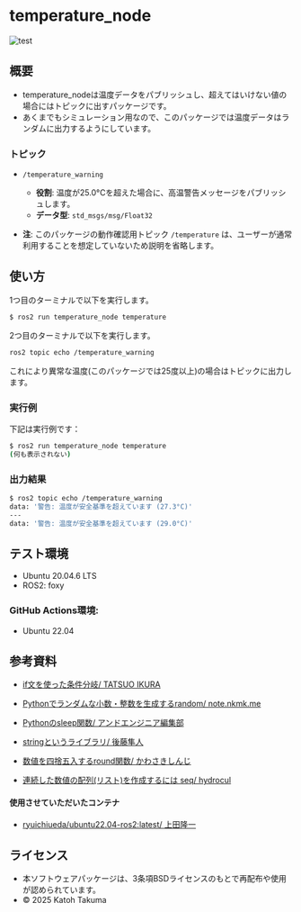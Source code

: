 # temperature_node
![test](https://github.com/katohTakuma/temperature_node/actions/workflows/test.yml/badge.svg)

## 概要
- temperature_nodeは温度データをパブリッシュし、超えてはいけない値の場合にはトピックに出すパッケージです。
- あくまでもシミュレーション用なので、このパッケージでは温度データはランダムに出力するようにしています。

### トピック
- `/temperature_warning`
  - **役割**: 温度が25.0°Cを超えた場合に、高温警告メッセージをパブリッシュします。
  - **データ型**: `std_msgs/msg/Float32`

- **注**:
  このパッケージの動作確認用トピック `/temperature` は、ユーザーが通常利用することを想定していないため説明を省略します。

## 使い方
1つ目のターミナルで以下を実行します。
```bash
$ ros2 run temperature_node temperature
```
2つ目のターミナルで以下を実行します。
```bash
ros2 topic echo /temperature_warning
```
これにより異常な温度(このパッケージでは25度以上)の場合はトピックに出力します。

### 実行例

下記は実行例です：
```bash
$ ros2 run temperature_node temperature
(何も表示されない)
```
### 出力結果
```bash
$ ros2 topic echo /temperature_warning
data: '警告: 温度が安全基準を超えています (27.3°C)'
---
data: '警告: 温度が安全基準を超えています (29.0°C)'
```


## テスト環境
  - Ubuntu 20.04.6 LTS
  - ROS2: foxy
 
### GitHub Actions環境:
  - Ubuntu 22.04


## 参考資料

 - [if文を使った条件分岐/ TATSUO IKURA](https://www.javadrive.jp/python/if/index1.html)

 - [Pythonでランダムな小数・整数を生成するrandom/ note.nkmk.me](https://note.nkmk.me/python-random-randrange-randint/)

 - [Pythonのsleep関数/ アンドエンジニア編集部](https://and-engineer.com/articles/ZqOo2xEAACcA8C4A)

 - [stringというライブラリ/ 後藤隼人](https://www.lifewithpython.com/2013/04/string.html)

 - [数値を四捨五入するround関数/ かわさきしんじ](https://atmarkit.itmedia.co.jp/ait/articles/2104/06/news022.html)

 - [連続した数値の配列(リスト)を作成するには seq/ hydrocul](https://hydrocul.github.io/wiki/programming_languages_diff/list/range.html#google_vignette)
#### 使用させていただいたコンテナ
   - [ryuichiueda/ubuntu22.04-ros2:latest/ 上田隆一](ryuichiueda/ubuntu22.04-ros2:latest)

## ライセンス
- 本ソフトウェアパッケージは、3条項BSDライセンスのもとで再配布や使用が認められています。
- © 2025 Katoh Takuma

  
